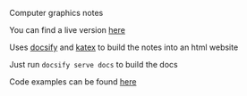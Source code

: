 Computer graphics notes

You can find a live version [here](https://ibesora.github.io/cg-notes/)

Uses [docsify](https://docsify.js.org/) and [katex](https://github.com/Khan/KaTeX) to build the notes into an html website

Just run `docsify serve docs` to build the docs 

Code examples can be found [here](https://www.github.io/ibesora/cg-notes-code/)